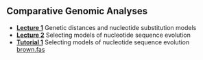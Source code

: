 ## Comparative Genomic Analyses

* [**Lecture 1**](/assets/lectures/Lecture_1.pdf) Genetic distances and nucleotide substitution models
* [**Lecture 2**](/assets/lectures/Lecture_2.pdf) Selecting models of nucleotide sequence evolution
* [**Tutorial 1**](tutorial_1.md) Selecting models of nucleotide sequence evolution <br/>
[brown.fas](/assets/lectures/brown.fas)

